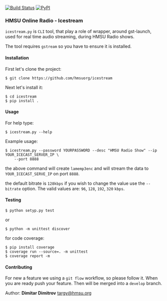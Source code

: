 [![Build Status](https://travis-ci.org/hmsuorg/icestream.svg?branch=master)](https://travis-ci.org/hmsuorg/icestream)
[![PyPI](https://img.shields.io/pypi/pyversions/Django.svg)](https://travis-ci.org/hmsuorg/icestream)

### HMSU Online Radio - Icestream

`icestream.py` is `CLI` tool, that play a role of wrapper, around gst-launch,
used for real time audio streaming, during HMSU Radio shows.

The tool requires `gstream` so you have to ensure it is installed.

#### Installation

First let's clone the project:

    $ git clone https://github.com/hmsuorg/icestream

Next let's install it:

    $ cd icestream
    $ pip install .

#### Usage

For help type:

    $ icestream.py --help

Example usage:

    $ icestream.py --password YOURPASSWORD --desc "HMSU Radio Show" --ip YOUR_ICECAST_SERVER_IP \
        --port 8888

the above command will create `lamemp3enc` and will stream the data to `YOUR_ICECAST_SERVE_IP` on port `8888`.

the default bitrate is `128kbps` if you wish to change the value use the `--bitrate` option.
The valid values are: `96`, `128`, `192`, `320` `kbps`.

#### Testing

    $ python setyp.py test

or

    $ python -m unittest discover

for code coverage:

    $ pip install coverage
    $ coverage run --source=. -m unittest
    $ coverage report -m

#### Contributing

For new a feature we using a `git flow` workflow, so please follow it. When you are ready push your feature.
Then will be merged into a `develop` branch.

Author: **Dimitar Dimitrov** <targy@hmsu.org>
